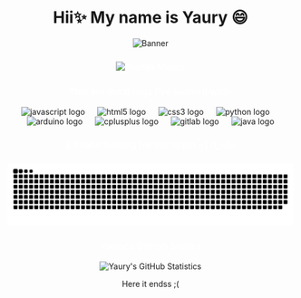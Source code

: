 <h1 align="center">Hii✨ My name is Yaury 😄</h1>

<div align="center">
  <img src="https://media3.giphy.com/media/v1.Y2lkPTc5MGI3NjExdm9oYTRuczlzaDQzNXZ3MHRueWwwMmhpc3d5N2lrYTJuZzV2cWlsdyZlcD12MV9pbnRlcm5hbF9naWZfYnlfaWQmY3Q9Zw/TTedQxhzd5T4A/giphy.gif" alt="Banner"/>
</div>

<h3 align="center" style="font-weight:bold;color:white;">
    <img align="center" src="https://komarev.com/ghpvc/?username=YauryRP&label=Profile%20views&color=993399&style=flat" alt="Profile Views" />
</h3>

<div align="center">
  <h3 align="center" style="font-weight:bold;color:white;">This are the things I've worked with: </h3>
  <img src="https://cdn.jsdelivr.net/gh/devicons/devicon/icons/javascript/javascript-original.svg" height="32" alt="javascript logo"  />
  <img width="14" />
  <img src="https://cdn.jsdelivr.net/gh/devicons/devicon/icons/html5/html5-original.svg" height="32" alt="html5 logo"  />
  <img width="14" />
  <img src="https://cdn.jsdelivr.net/gh/devicons/devicon/icons/css3/css3-original.svg" height="32" alt="css3 logo"  />
  <img width="14" />
  <img src="https://cdn.jsdelivr.net/gh/devicons/devicon/icons/python/python-original.svg" height="32" alt="python logo"  />
  <img width="14" />
  <img src="https://cdn.jsdelivr.net/gh/devicons/devicon/icons/arduino/arduino-original.svg" height="32" alt="arduino logo"  />
  <img width="14" />
  <img src="https://cdn.jsdelivr.net/gh/devicons/devicon/icons/cplusplus/cplusplus-original.svg" height="32" alt="cplusplus logo"  />
  <img width="14" />
  <img src="https://cdn.jsdelivr.net/gh/devicons/devicon/icons/gitlab/gitlab-original.svg" height="32" alt="gitlab logo"  />
  <img width="14" />
  <img src="https://cdn.jsdelivr.net/gh/devicons/devicon/icons/java/java-original.svg" height="32" alt="java logo"  />
</div>

###

<h3 align="center" style="font-weight:bold;color:white;">
    💖 Snake looking for the apple ~( 0_=)~
<h3 align="center" style="font-weight:bold;color:white;">
    <img src="https://raw.githubusercontent.com/YauryRP/YauryRP/main/github-user-contribution.svg">

</h3>


###

</h3>

<h3 align="center" style="font-weight:bold;color:white;">
    Yaury's GitHub Statics
</h3>

<p align="center">
<img src="https://github-readme-stats.vercel.app/api?username=YauryRP&theme=tokyonight&show_icons=true&hide_border=true&count_private=true" alt="Yaury's GitHub Statistics" />
</p>

<p align="center">Here it endss ;(</p>

